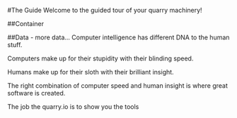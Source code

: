 #The Guide
Welcome to the guided tour of your quarry machinery!

##Container






##Data - more data...
Computer intelligence has different DNA to the human stuff.

Computers make up for their stupidity with their blinding speed.

Humans make up for their sloth with their brilliant insight.

The right combination of computer speed and human insight is where great software is created.

The job the quarry.io is to show you the tools 



